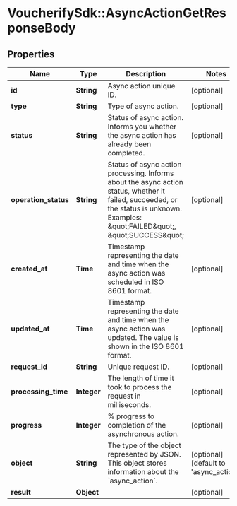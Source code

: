 # VoucherifySdk::AsyncActionGetResponseBody

## Properties

| Name | Type | Description | Notes |
| ---- | ---- | ----------- | ----- |
| **id** | **String** | Async action unique ID. | [optional] |
| **type** | **String** | Type of async action. | [optional] |
| **status** | **String** | Status of async action. Informs you whether the async action has already been completed. | [optional] |
| **operation_status** | **String** | Status of async action processing. Informs about the async action status, whether it failed, succeeded, or the status is unknown. Examples: \&quot;FAILED\&quot;, \&quot;SUCCESS\&quot; | [optional] |
| **created_at** | **Time** | Timestamp representing the date and time when the async action was scheduled in ISO 8601 format. | [optional] |
| **updated_at** | **Time** | Timestamp representing the date and time when the async action was updated. The value is shown in the ISO 8601 format. | [optional] |
| **request_id** | **String** | Unique request ID. | [optional] |
| **processing_time** | **Integer** | The length of time it took to process the request in milliseconds. | [optional] |
| **progress** | **Integer** | % progress to completion of the asynchronous action. | [optional] |
| **object** | **String** | The type of the object represented by JSON. This object stores information about the &#x60;async_action&#x60;. | [optional][default to &#39;async_action&#39;] |
| **result** | **Object** |  | [optional] |

